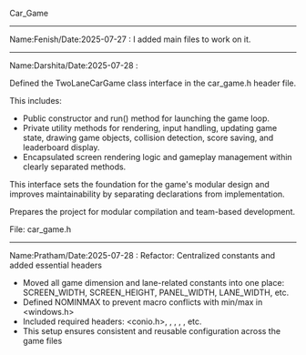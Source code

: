 Car_Game



-----------------------------------------------------------------------------------------------------------------------------------------------------------------------------------

Name:Fenish/Date:2025-07-27 : I added main files to work on it.

-----------------------------------------------------------------------------------------------------------------------------------------------------------------------------------

Name:Darshita/Date:2025-07-28 :

Defined the TwoLaneCarGame class interface in the car_game.h header file.

This includes:
- Public constructor and run() method for launching the game loop.
- Private utility methods for rendering, input handling, updating game state, drawing game objects, 
  collision detection, score saving, and leaderboard display.
- Encapsulated screen rendering logic and gameplay management within clearly separated methods.

This interface sets the foundation for the game's modular design and improves maintainability 
by separating declarations from implementation.

Prepares the project for modular compilation and team-based development.

File: car_game.h

-----------------------------------------------------------------------------------------------------------------------------------------------------------------------------------

Name:Pratham/Date:2025-07-28 :
Refactor: Centralized constants and added essential headers

- Moved all game dimension and lane-related constants into one place:
  SCREEN_WIDTH, SCREEN_HEIGHT, PANEL_WIDTH, LANE_WIDTH, etc.
- Defined NOMINMAX to prevent macro conflicts with min/max in <windows.h>
- Included required headers: <conio.h>, <fstream>, <sstream>, <iomanip>, <cstdlib>, etc.
- This setup ensures consistent and reusable configuration across the game files




